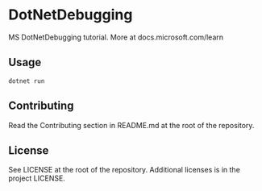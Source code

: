 # DotNetDebugging

MS DotNetDebugging tutorial. More at docs.microsoft.com/learn

## Usage

```commandline
dotnet run
```

## Contributing

Read the Contributing section in README.md at the root of the repository.

## License

See LICENSE at the root of the repository. Additional licenses is in the project LICENSE.

